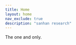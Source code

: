 ```yaml
---
title: Home
layout: home
nav_exclude: true
description: "sanhan research"
---
```


The one and only.